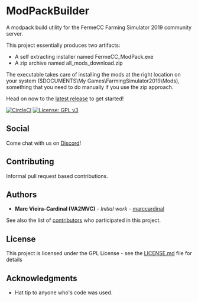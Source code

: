 # ModPackBuilder

A modpack build utility for the FermeCC Farming Simulator 2019 community server.

This project essentially produces two artifacts:

- A self extracting installer named FermeCC_ModPack.exe
- A zip archive named all_mods_download.zip

The executable takes care of installing the mods at the right location on your system ($DOCUMENTS\My Games\FarmingSimulator2019\Mods), something that you need to do manually if you use the zip approach.

Head on now to the [latest release](https://github.com/FermeCC/ModPackBuilder/releases/latest) to get started!

[![CircleCI](https://circleci.com/gh/FermeCC/ModPackBuilder.svg?style=svg)](https://circleci.com/gh/FermeCC/ModPackBuilder) [![License: GPL v3](https://img.shields.io/badge/License-GPLv3-blue.svg)](https://www.gnu.org/licenses/gpl-3.0)

## Social

Come chat with us on [Discord](discord.gg/fwMp7sR)!

## Contributing

Informal pull request based contributions.

## Authors

* **Marc Vieira-Cardinal (VA2MVC)** - *Initial work* - [marccardinal](https://github.com/marccardinal)

See also the list of [contributors](https://github.com/marccardinal/s3stats/contributors) who participated in this project.

## License

This project is licensed under the GPL License - see the [LICENSE.md](LICENSE.md) file for details

## Acknowledgments

* Hat tip to anyone who's code was used.
